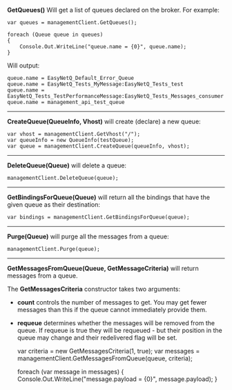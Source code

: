 **GetQueues()** Will get a list of queues declared on the broker. For example:

    var queues = managementClient.GetQueues();

    foreach (Queue queue in queues)
    {
        Console.Out.WriteLine("queue.name = {0}", queue.name);
    }

Will output:

    queue.name = EasyNetQ_Default_Error_Queue
    queue.name = EasyNetQ_Tests_MyMessage:EasyNetQ_Tests_test
    queue.name = EasyNetQ_Tests_TestPerformanceMessage:EasyNetQ_Tests_Messages_consumer
    queue.name = management_api_test_queue

***

**CreateQueue(QueueInfo, Vhost)** will create (declare) a new queue:

    var vhost = managementClient.GetVhost("/");
    var queueInfo = new QueueInfo(testQueue);
    var queue = managementClient.CreateQueue(queueInfo, vhost);

***

**DeleteQueue(Queue)** will delete a queue:

    managementClient.DeleteQueue(queue);

***

**GetBindingsForQueue(Queue)** will return all the bindings that have the given queue as their destination:

    var bindings = managementClient.GetBindingsForQueue(queue);

***

**Purge(Queue)** will purge all the messages from a queue:

    managementClient.Purge(queue);

***

**GetMessagesFromQueue(Queue, GetMessageCriteria)** will return messages from a queue. 

The **GetMessagesCriteria** constructor takes two arguments: 

* **count** controls the number of messages to get. You may get fewer messages than this if the queue cannot immediately provide them.

* **requeue** determines whether the messages will be removed from the queue. If requeue is true they will be requeued - but their position in the queue may change and their redelivered flag will be set.


    var criteria = new GetMessagesCriteria(1, true);
    var messages = managementClient.GetMessagesFromQueue(queue, criteria);

    foreach (var message in messages)
    {
        Console.Out.WriteLine("message.payload = {0}", message.payload);
    }